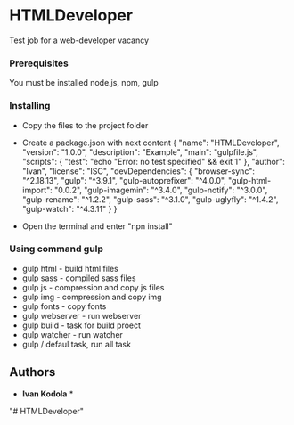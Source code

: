 # HTMLDeveloper

Test job for a web-developer vacancy

### Prerequisites

You must be installed node.js, npm, gulp

### Installing

* Copy the files to the project folder
* Create a package.json with next content
{
  "name": "HTMLDeveloper",
  "version": "1.0.0",
  "description": "Example",
  "main": "gulpfile.js",
  "scripts": {
    "test": "echo \"Error: no test specified\" && exit 1"
  },
  "author": "Ivan",
  "license": "ISC",
  "devDependencies": {
    "browser-sync": "^2.18.13",
    "gulp": "^3.9.1",
    "gulp-autoprefixer": "^4.0.0",
    "gulp-html-import": "0.0.2",
    "gulp-imagemin": "^3.4.0",
    "gulp-notify": "^3.0.0",
    "gulp-rename": "^1.2.2",
    "gulp-sass": "^3.1.0",
    "gulp-uglyfly": "^1.4.2",
    "gulp-watch": "^4.3.11"
  }
}



* Open the terminal and enter "npn install"


### Using command gulp 

* gulp html - build html files
* gulp sass - compiled sass files
* gulp js - compression and copy js files
* gulp img - compression and copy img
* gulp fonts - copy fonts
* gulp webserver - run webserver
* gulp build - task for build proect
* gulp watcher - run watcher
* gulp / defaul task, run all task

## Authors

* **Ivan Kodola** *






"# HTMLDeveloper" 
